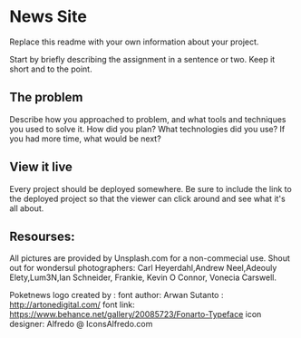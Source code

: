 # News Site

Replace this readme with your own information about your project. 

Start by briefly describing the assignment in a sentence or two. Keep it short and to the point.

## The problem

Describe how you approached to problem, and what tools and techniques you used to solve it. How did you plan? What technologies did you use? If you had more time, what would be next?

## View it live
Every project should be deployed somewhere. Be sure to include the link to the deployed project so that the viewer can click around and see what it's all about.

## Resourses:
All pictures are provided by Unsplash.com for a non-commecial use.
Shout out for wondersul photographers: Carl Heyerdahl,Andrew Neel,Adeouly Elety,Lum3N,Ian Schneider, Frankie, Kevin O Connor, Vonecia Carswell.

Poketnews logo created by :
font author: Arwan Sutanto : http://artonedigital.com/
font link: https://www.behance.net/gallery/20085723/Fonarto-Typeface
icon designer: Alfredo @ IconsAlfredo.com

